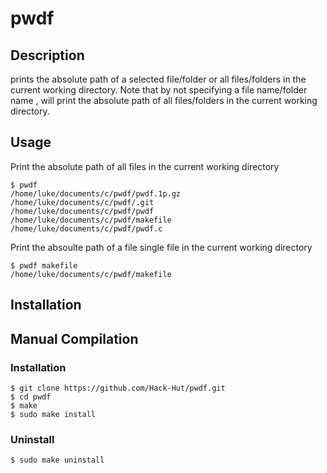 # pwdf


## Description 
prints the absolute path of a selected file/folder or all files/folders in the current working directory. Note that by not specifying a file name/folder name , will print the absolute path of all files/folders in the current working directory.


## Usage
Print the absolute path of all files in the current working directory
```
$ pwdf 
/home/luke/documents/c/pwdf/pwdf.1p.gz
/home/luke/documents/c/pwdf/.git
/home/luke/documents/c/pwdf/pwdf
/home/luke/documents/c/pwdf/makefile
/home/luke/documents/c/pwdf/pwdf.c
```
Print the absoulte path of a file single file in the current working directory
```
$ pwdf makefile
/home/luke/documents/c/pwdf/makefile
```

## Installation 
## Manual Compilation
### Installation
```
$ git clone https://github.com/Hack-Hut/pwdf.git
$ cd pwdf
$ make
$ sudo make install
```

### Uninstall
```
$ sudo make uninstall
```
